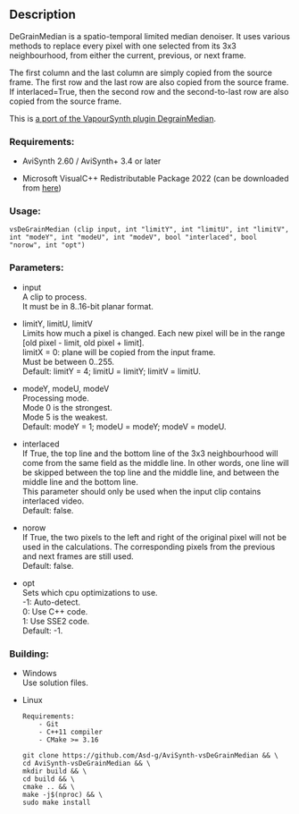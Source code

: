 ## Description

DeGrainMedian is a spatio-temporal limited median denoiser. It uses various methods to replace every pixel with one selected from its 3x3 neighbourhood, from either the current, previous, or next frame.

The first column and the last column are simply copied from the source frame. The first row and the last row are also copied from the source frame. If interlaced=True, then the second row and the second-to-last row are also copied from the source frame.

This is [a port of the VapourSynth plugin DegrainMedian](https://github.com/dubhater/vapoursynth-degrainmedian).

### Requirements:

- AviSynth 2.60 / AviSynth+ 3.4 or later

- Microsoft VisualC++ Redistributable Package 2022 (can be downloaded from [here](https://github.com/abbodi1406/vcredist/releases))

### Usage:

```
vsDeGrainMedian (clip input, int "limitY", int "limitU", int "limitV", int "modeY", int "modeU", int "modeV", bool "interlaced", bool "norow", int "opt")
```

### Parameters:

- input\
    A clip to process.\
    It must be in 8..16-bit planar format.
    
- limitY, limitU, limitV\
    Limits how much a pixel is changed. Each new pixel will be in the range \[old pixel - limit, old pixel + limit].\
    limitX = 0: plane will be copied from the input frame.\
    Must be between 0..255.\
    Default: limitY = 4; limitU = limitY; limitV = limitU.
    
- modeY, modeU, modeV\
    Processing mode.\
    Mode 0 is the strongest.\
    Mode 5 is the weakest.\
    Default: modeY = 1; modeU = modeY; modeV = modeU.

- interlaced\
    If True, the top line and the bottom line of the 3x3 neighbourhood will come from the same field as the middle line. In other words, one line will be skipped between the top line and the middle line, and between the middle line and the bottom line.\
    This parameter should only be used when the input clip contains interlaced video.\
    Default: false.
    
- norow\
    If True, the two pixels to the left and right of the original pixel will not be used in the calculations. The corresponding pixels from the previous and next frames are still used.\
    Default: false.
    
- opt\
    Sets which cpu optimizations to use.\
    -1: Auto-detect.\
    0: Use C++ code.\
    1: Use SSE2 code.\
    Default: -1.
    
### Building:

- Windows\
    Use solution files.

- Linux
    ```
    Requirements:
        - Git
        - C++11 compiler
        - CMake >= 3.16
    ```
    ```
    git clone https://github.com/Asd-g/AviSynth-vsDeGrainMedian && \
    cd AviSynth-vsDeGrainMedian && \
    mkdir build && \
    cd build && \
    cmake .. && \
    make -j$(nproc) && \
    sudo make install
    ```
